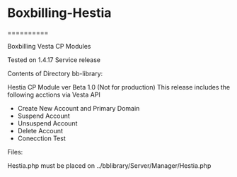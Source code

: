 # Boxbilling-Hestia
==========

Boxbilling Vesta CP Modules 

Tested on 1.4.17 Service release 

Contents of Directory bb-library:

Hestia CP Module ver Beta 1.0 (Not for production)
This release includes the following acctions via  Vesta API
- Create New Account and Primary Domain
- Suspend Account
- Unsuspend Account
- Delete Account
- Conecction Test 

Files:

Hestia.php must be placed on ../bblibrary/Server/Manager/Hestia.php


